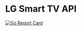 LG Smart TV API 
===============

[![Go Report Card](https://goreportcard.com/badge/github.com/danielpieper/lgtv-go)](https://goreportcard.com/report/github.com/danielpieper/lgtv-go)
